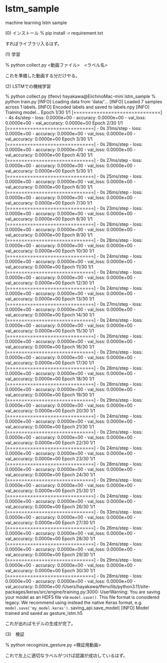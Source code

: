 # lstm_sample
machine learning lstm sample

(0) インストール
% pip install -r requirement.txt

すればライブラリ入るはず。

(1) 学習

% python collect.py <動画ファイル>　<ラベル名>

これを準備した動画する分だけやる。

(2) LSTMでの機械学習

% python collect.py
(tfenv) hayakawa@EiichinoMac-mini lstm_sample % python train.py
[INFO] Loading data from 'data/'...
[INFO] Loaded 7 samples across 1 labels.
[INFO] Encoded labels and saved to labels.npy
[INFO] Training model...
Epoch 1/30
1/1 [==============================] - 4s 4s/step - loss: 0.0000e+00 - accuracy: 0.0000e+00 - val_loss: 0.0000e+00 - val_accuracy: 0.0000e+00
Epoch 2/30
1/1 [==============================] - 0s 31ms/step - loss: 0.0000e+00 - accuracy: 0.0000e+00 - val_loss: 0.0000e+00 - val_accuracy: 0.0000e+00
Epoch 3/30
1/1 [==============================] - 0s 28ms/step - loss: 0.0000e+00 - accuracy: 0.0000e+00 - val_loss: 0.0000e+00 - val_accuracy: 0.0000e+00
Epoch 4/30
1/1 [==============================] - 0s 27ms/step - loss: 0.0000e+00 - accuracy: 0.0000e+00 - val_loss: 0.0000e+00 - val_accuracy: 0.0000e+00
Epoch 5/30
1/1 [==============================] - 0s 25ms/step - loss: 0.0000e+00 - accuracy: 0.0000e+00 - val_loss: 0.0000e+00 - val_accuracy: 0.0000e+00
Epoch 6/30
1/1 [==============================] - 0s 26ms/step - loss: 0.0000e+00 - accuracy: 0.0000e+00 - val_loss: 0.0000e+00 - val_accuracy: 0.0000e+00
Epoch 7/30
1/1 [==============================] - 0s 23ms/step - loss: 0.0000e+00 - accuracy: 0.0000e+00 - val_loss: 0.0000e+00 - val_accuracy: 0.0000e+00
Epoch 8/30
1/1 [==============================] - 0s 28ms/step - loss: 0.0000e+00 - accuracy: 0.0000e+00 - val_loss: 0.0000e+00 - val_accuracy: 0.0000e+00
Epoch 9/30
1/1 [==============================] - 0s 28ms/step - loss: 0.0000e+00 - accuracy: 0.0000e+00 - val_loss: 0.0000e+00 - val_accuracy: 0.0000e+00
Epoch 10/30
1/1 [==============================] - 0s 24ms/step - loss: 0.0000e+00 - accuracy: 0.0000e+00 - val_loss: 0.0000e+00 - val_accuracy: 0.0000e+00
Epoch 11/30
1/1 [==============================] - 0s 24ms/step - loss: 0.0000e+00 - accuracy: 0.0000e+00 - val_loss: 0.0000e+00 - val_accuracy: 0.0000e+00
Epoch 12/30
1/1 [==============================] - 0s 24ms/step - loss: 0.0000e+00 - accuracy: 0.0000e+00 - val_loss: 0.0000e+00 - val_accuracy: 0.0000e+00
Epoch 13/30
1/1 [==============================] - 0s 27ms/step - loss: 0.0000e+00 - accuracy: 0.0000e+00 - val_loss: 0.0000e+00 - val_accuracy: 0.0000e+00
Epoch 14/30
1/1 [==============================] - 0s 24ms/step - loss: 0.0000e+00 - accuracy: 0.0000e+00 - val_loss: 0.0000e+00 - val_accuracy: 0.0000e+00
Epoch 15/30
1/1 [==============================] - 0s 26ms/step - loss: 0.0000e+00 - accuracy: 0.0000e+00 - val_loss: 0.0000e+00 - val_accuracy: 0.0000e+00
Epoch 16/30
1/1 [==============================] - 0s 23ms/step - loss: 0.0000e+00 - accuracy: 0.0000e+00 - val_loss: 0.0000e+00 - val_accuracy: 0.0000e+00
Epoch 17/30
1/1 [==============================] - 0s 28ms/step - loss: 0.0000e+00 - accuracy: 0.0000e+00 - val_loss: 0.0000e+00 - val_accuracy: 0.0000e+00
Epoch 18/30
1/1 [==============================] - 0s 28ms/step - loss: 0.0000e+00 - accuracy: 0.0000e+00 - val_loss: 0.0000e+00 - val_accuracy: 0.0000e+00
Epoch 19/30
1/1 [==============================] - 0s 29ms/step - loss: 0.0000e+00 - accuracy: 0.0000e+00 - val_loss: 0.0000e+00 - val_accuracy: 0.0000e+00
Epoch 20/30
1/1 [==============================] - 0s 24ms/step - loss: 0.0000e+00 - accuracy: 0.0000e+00 - val_loss: 0.0000e+00 - val_accuracy: 0.0000e+00
Epoch 21/30
1/1 [==============================] - 0s 23ms/step - loss: 0.0000e+00 - accuracy: 0.0000e+00 - val_loss: 0.0000e+00 - val_accuracy: 0.0000e+00
Epoch 22/30
1/1 [==============================] - 0s 24ms/step - loss: 0.0000e+00 - accuracy: 0.0000e+00 - val_loss: 0.0000e+00 - val_accuracy: 0.0000e+00
Epoch 23/30
1/1 [==============================] - 0s 28ms/step - loss: 0.0000e+00 - accuracy: 0.0000e+00 - val_loss: 0.0000e+00 - val_accuracy: 0.0000e+00
Epoch 24/30
1/1 [==============================] - 0s 29ms/step - loss: 0.0000e+00 - accuracy: 0.0000e+00 - val_loss: 0.0000e+00 - val_accuracy: 0.0000e+00
Epoch 25/30
1/1 [==============================] - 0s 24ms/step - loss: 0.0000e+00 - accuracy: 0.0000e+00 - val_loss: 0.0000e+00 - val_accuracy: 0.0000e+00
Epoch 26/30
1/1 [==============================] - 0s 33ms/step - loss: 0.0000e+00 - accuracy: 0.0000e+00 - val_loss: 0.0000e+00 - val_accuracy: 0.0000e+00
Epoch 27/30
1/1 [==============================] - 0s 26ms/step - loss: 0.0000e+00 - accuracy: 0.0000e+00 - val_loss: 0.0000e+00 - val_accuracy: 0.0000e+00
Epoch 28/30
1/1 [==============================] - 0s 24ms/step - loss: 0.0000e+00 - accuracy: 0.0000e+00 - val_loss: 0.0000e+00 - val_accuracy: 0.0000e+00
Epoch 29/30
1/1 [==============================] - 0s 29ms/step - loss: 0.0000e+00 - accuracy: 0.0000e+00 - val_loss: 0.0000e+00 - val_accuracy: 0.0000e+00
Epoch 30/30
1/1 [==============================] - 0s 28ms/step - loss: 0.0000e+00 - accuracy: 0.0000e+00 - val_loss: 0.0000e+00 - val_accuracy: 0.0000e+00
/Users/hayakawa/tfenv/lib/python3.11/site-packages/keras/src/engine/training.py:3000: UserWarning: You are saving your model as an HDF5 file via `model.save()`. This file format is considered legacy. We recommend using instead the native Keras format, e.g. `model.save('my_model.keras')`.
  saving_api.save_model(
[INFO] Model trained and saved as gesture_lstm.h5

これが出ればモデルの生成が完了。

(3)　検証

% python recoginize_gesture.py <検証用動画>

これで左上に適切なラベルがつけば認識が成功しているはず。

